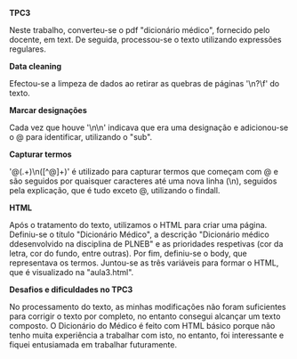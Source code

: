 **TPC3**

Neste trabalho, converteu-se o pdf "dicionário médico", fornecido pelo docente, em text. De seguida, processou-se o texto utilizando expressões regulares.

**Data cleaning**

Efectou-se a limpeza de dados ao retirar as quebras de páginas '\n?\f' do texto. 

**Marcar designações**

Cada vez que houve '\n\n' indicava que era uma designação e adicionou-se o @ para identificar, utilizando o "sub".

**Capturar termos**

'@(.+)\n([^@]+)' é utilizado para capturar termos que começam com @ e são seguidos por quaisquer caracteres até uma nova linha (\n), seguidos pela explicação, que é tudo exceto @, utilizando o findall.

**HTML**

Após o tratamento do texto, utilizamos o HTML para criar uma página. 
Definiu-se o título "Dicionário Médico", a descrição "Dicionário médico ddesenvolvido na disciplina de PLNEB" e as prioridades respetivas (cor da letra, cor do fundo, entre outras).
Por fim, definiu-se o body, que representava os termos.
Juntou-se as três variáveis para formar o HTML, que é visualizado na "aula3.html".

**Desafios e dificuldades no TPC3**

No processamento do texto, as minhas modificações não foram suficientes para corrigir o texto por completo, no entanto consegui alcançar um texto composto.
O Dicionário do Médico é feito com HTML básico porque não tenho muita experiência a trabalhar com isto, no entanto, foi interessante e fiquei entusiamada em trabalhar futuramente.
